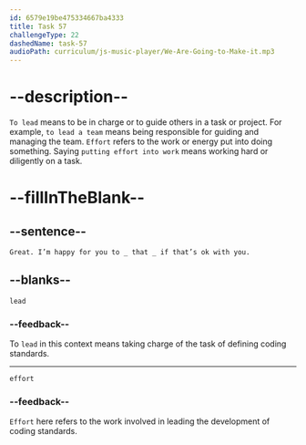 ```yaml
---
id: 6579e19be475334667ba4333
title: Task 57
challengeType: 22
dashedName: task-57
audioPath: curriculum/js-music-player/We-Are-Going-to-Make-it.mp3
---
```


<!--
AUDIO REFERENCE: 
Bob: "Great. I’m happy for you to _ that _ if that’s ok with you."
-->

# --description--

`To lead` means to be in charge or to guide others in a task or project. For example, `to lead a team` means being responsible for guiding and managing the team. `Effort` refers to the work or energy put into doing something. Saying `putting effort into work` means working hard or diligently on a task.

# --fillInTheBlank--

## --sentence--

`Great. I’m happy for you to _ that _ if that’s ok with you.`

## --blanks--

`lead`

### --feedback--

To `lead` in this context means taking charge of the task of defining coding standards.

---

`effort`

### --feedback--

`Effort` here refers to the work involved in leading the development of coding standards.

